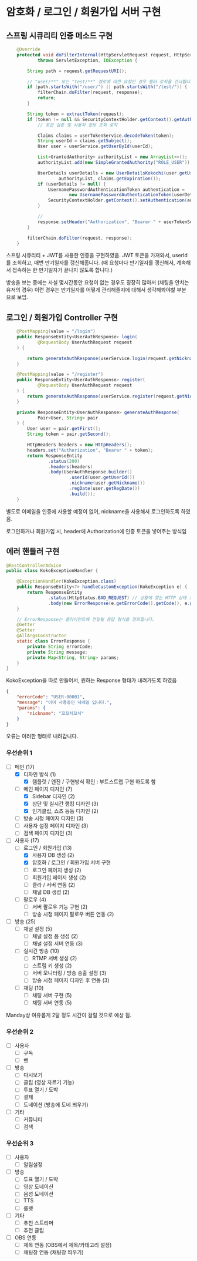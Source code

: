 # 암호화 / 로그인 / 회원가입 서버 구현


## 스프링 시큐리티 인증 메소드 구현

```java
    @Override
    protected void doFilterInternal(HttpServletRequest request, HttpServletResponse response, FilterChain filterChain)
            throws ServletException, IOException {

        String path = request.getRequestURI();

        // "user/**" 또는 "test/**" 경로에 대한 요청인 경우 필터 로직을 건너뜁니다.
        if (path.startsWith("/user/") || path.startsWith("/test/")) {
            filterChain.doFilter(request, response);
            return;
        }

        String token = extractToken(request);
        if (token != null && SecurityContextHolder.getContext().getAuthentication() == null) {
            // 토큰 검증 및 사용자 정보 조회 로직

            Claims claims = userTokenService.decodeToken(token);
            String userId = claims.getSubject();
            User user = userService.getUserById(userId);

            List<GrantedAuthority> authorityList = new ArrayList<>();
            authorityList.add(new SimpleGrantedAuthority("ROLE_USER"));

            UserDetails userDetails = new UserDetailsKokochi(user.getUserId(), user.getPassword(),
                    authorityList, claims.getExpiration());
            if (userDetails != null) {
                UsernamePasswordAuthenticationToken authentication =
                        new UsernamePasswordAuthenticationToken(userDetails, null, userDetails.getAuthorities());
                SecurityContextHolder.getContext().setAuthentication(authentication);
            }

            //
            response.setHeader("Authorization", "Bearer " + userTokenService.generateToken(user));
        }

        filterChain.doFilter(request, response);
    }
```

스프링 시큐리티 + JWT를 사용한 인증을 구현하였음.
JWT 토큰을 가져와서, userId를 조회하고, 매번 만기일자를 갱신해줍니다. (매 요청마다 만기일자를 갱신해서, 계속해서 접속하는 한 만기일자가 끝나지 않도록 합니다.)

방송을 보는 중에는 사실 몇시간동안 요청이 없는 경우도 굉장히 많아서 (채팅을 안치는 유저의 경우) 이런 경우는 만기일자를 어떻게 관리해줄지에 대해서 생각해봐야할 부분으로 보임.

## 로그인 / 회원가입 Controller 구현

```java
    @PostMapping(value = "/login")
    public ResponseEntity<UserAuthResponse> login(
            @RequestBody UserAuthRequest request
    ) {

        return generateAuthResponse(userService.login(request.getNickname(), request.getPassword()));
    }

    @PostMapping(value = "/register")
    public ResponseEntity<UserAuthResponse> register(
            @RequestBody UserAuthRequest request
    ) {
        return generateAuthResponse(userService.register(request.getNickname(), request.getPassword()));
    }

    private ResponseEntity<UserAuthResponse> generateAuthResponse(
            Pair<User, String> pair
    ) {
        User user = pair.getFirst();
        String token = pair.getSecond();

        HttpHeaders headers = new HttpHeaders();
        headers.set("Authorization", "Bearer " + token);
        return ResponseEntity
                .status(200)
                .headers(headers)
                .body(UserAuthResponse.builder()
                        .userId(user.getUserId())
                        .nickname(user.getNickname())
                        .regDate(user.getRegDate())
                        .build());
    }
```

별도로 이메일을 인증에 사용할 예정이 없어, nickname을 사용해서 로그인하도록 하였음.

로그인하거나 회원가입 시, header에 Authorization에 인증 토큰을 넣어주는 방식임


## 에러 핸들러 구현
```java
@RestControllerAdvice
public class KokoExceptionHandler {

    @ExceptionHandler(KokoException.class)
    public ResponseEntity<?> handleCustomException(KokoException e) {
        return ResponseEntity
                .status(HttpStatus.BAD_REQUEST) // 상황에 맞는 HTTP 상태 코드 설정
                .body(new ErrorResponse(e.getErrorCode().getCode(), e.getMessage(), e.getErrorCode().getParams()));
    }

    // ErrorResponse는 클라이언트에 전달될 응답 형식을 정의합니다.
    @Getter
    @Setter
    @AllArgsConstructor
    static class ErrorResponse {
        private String errorCode;
        private String message;
        private Map<String, String> params;
    }
}
```
KokoException을 따로 만들어서, 원하는 Response 형태가 내려가도록 하였음

```json
{
    "errorCode": "USER-00001",
    "message": "이미 사용중인 닉네임 입니다.",
    "params": {
        "nickname": "꼬꼬치꼬치"
    }
}
```

오류는 이러한 형태로 내려갑니다.



### 우선순위 1
- [ ] 메인 (17)
    - [x] 디자인 방식 (1)
        - [x] 탬플릿 / 엔진 / 구현방식 확인 : 부트스트랩 구현 하도록 함
    - [ ] 메인 페이지 디자인 (7)
        - [x] Sidebar 디자인 (2)
        - [x] 상단 및 실시간 랭킹 디자인 (3)
        - [x] 인기클립, 쇼츠 등등 디자인 (2)
    - [ ] 방송 시청 페이지 디자인 (3)
    - [ ] 사용자 설정 페이지 디자인 (3)
    - [ ] 검색 페이지 디자인 (3)
- [ ] 사용자 (17)
    - [ ] 로그인 / 회원가입 (13)
        - [x] 사용자 DB 생성 (2)
        - [x] 암호화 / 로그인 / 회원가입 서버 구현
        - [ ] 로그인 페이지 생성 (2)
        - [ ] 회원가입 페이지 생성 (2)
        - [ ] 클라 / 서버 연동 (2)
        - [ ] 채널 DB 생성 (2)
    - [ ] 팔로우 (4)
        - [ ] 서버 팔로우 기능 구현 (2)
        - [ ] 방송 시청 페이지 팔로우 버튼 연동 (2)
- [ ] 방송 (25)
    - [ ] 채널 설정 (5)
        - [ ] 채널 설정 폼 생성 (2)
        - [ ] 채널 설정 서버 연동 (3)
    - [ ] 실시간 방송 (10)
        - [ ] RTMP 서버 생성 (2)
        - [ ] 스트림 키 생성 (2)
        - [ ] 서버 모니터링 / 방송 송출 설정 (3)
        - [ ] 방송 시청 페이지 디자인 후 연동 (3)
    - [ ] 채팅 (10)
        - [ ] 채팅 서버 구현 (5)
        - [ ] 채팅 서버 연동 (5)

Manday상 여유롭게 2달 정도 시간이 걸릴 것으로 예상 됨.

### 우선순위 2
- [ ] 사용자
    - [ ] 구독
    - [ ] 밴
- [ ] 방송
    - [ ] 다시보기
    - [ ] 클립 (영상 자르기 기능)
    - [ ] 투표 열기 / 도박
    - [ ] 결제
    - [ ] 도네이션 (방송에 도네 띄우기)
- [ ] 기타
    - [ ] 커뮤니티
    - [ ] 검색

### 우선순위 3

- [ ] 사용자
    - [ ] 알림설정
- [ ] 방송
    - [ ] 투표 열기 / 도박
    - [ ] 영상 도네이션
    - [ ] 음성 도네이션
    - [ ] TTS
    - [ ] 룰렛
- [ ] 기타
    - [ ] 추천 스트리머
    - [ ] 추천 클립
- [ ] OBS 연동
    - [ ] 제목 연동 (OBS에서 제목/카테고리 설정)
    - [ ] 채팅창 연동 (채팅창 띄우기)
